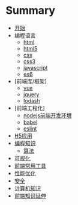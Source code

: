 # Summary

* [开始](README.md)
* 编程语言
  * [html](1_languages/html.md)
  * [html5](1_languages/html5.md)
  * [css](1_languages/css.md)
  * [css3](1_languages/css3.md)
  * [javascript](1_languages/javascript.md)
  * [es6](1_languages/es6.md)
* [前端库/框架]
  * [vue](2_framework/vue.md)
  * [jquery](2_framework/jquery.md)
  * [lodash](2_framework/lodash.md)
* [前端工程化]
  * [nodejs前端开发环境](3_engineering/nodejs.md)
  * [babel](3_engineering/babel.md)
  * [eslint](3_engineering/eslint.md)
* [H5应用](4_h5/README.md)
* [编程知识](5_programing/README.md)
  * [算法](5_programing/algorithm.md)
* [可视化](6_visualization/README.md)
* [前端常用工具](7_tools/README.md)
* [性能优化](8_performance/README.md)
* [安全](9_safe/README.md)
* [计算机知识](10_computer/README.md)
* [前端知识延伸](11_more/README.md)
